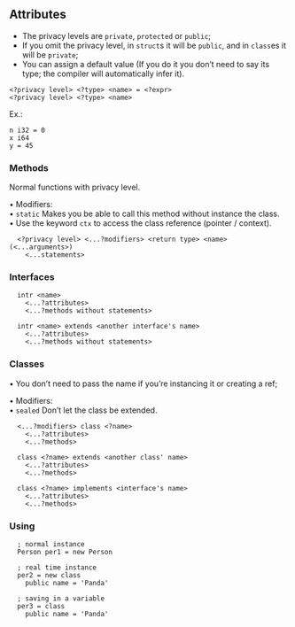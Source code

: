 ## Attributes

- The privacy levels are `private`, `protected` or `public`;
- If you omit the privacy level, in `struct`s it will be `public`, and in `class`es it will be `private`;
- You can assign a default value (If you do it you don’t need to say its type; the compiler will automatically infer it).

 ```
 <?privacy level> <?type> <name> = <?expr>
 <?privacy level> <?type> <name>
 ```
 
 Ex.:
 ```
 n i32 = 0
 x i64
 y = 45
 ```

### Methods

Normal functions with privacy level.

• Modifiers: <br />
    • `static` Makes you be able to call this method without instance the class.  
• Use the keyword `ctx` to access the class reference (pointer / context).

<div align='left'>

  ```
    <?privacy level> <...?modifiers> <return type> <name>(<...arguments>)
      <...statements>
  ```
</div>

### Interfaces

<div align='left'>

  ```
    intr <name>
      <...?attributes>
      <...?methods without statements>

    intr <name> extends <another interface's name>
      <...?attributes>
      <...?methods without statements>
  ```
</div>

### Classes

• You don’t need to pass the name if you’re instancing it or creating a ref;

• Modifiers:  
    • `sealed` Don’t let the class be extended.

<div align='left'>

  ```
    <...?modifiers> class <?name>
      <...?attributes>
      <...?methods>

    class <?name> extends <another class' name>
      <...?attributes>
      <...?methods>

    class <?name> implements <interface's name>
      <...?attributes>
      <...?methods>
  ```
</div>

### Using

<div align='left'>

  ```
    ; normal instance
    Person per1 = new Person

    ; real time instance
    per2 = new class
      public name = 'Panda'

    ; saving in a variable
    per3 = class
      public name = 'Panda'
  ```
</div>

